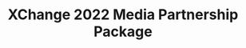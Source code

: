 ---
title: XChange 2022 Media Partnership Package
redirect_to: https://drive.google.com/drive/folders/1zmpvC3vMeiJxlv6XktSPzz83Pok3iO39?usp=sharing
redirect_from: 
  - /XChange2022MediaPartnership
  - /xchange2022mediapartnership
  - /XC2022MediaPartnership
---